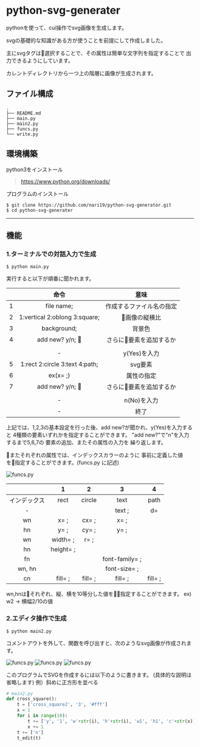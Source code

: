# python-svg-generater

pythonを使って、cui操作でsvg画像を生成します。

svgの基礎的な知識がある方が使うことを前提にして作成しました。

主にsvgタグは選択することで、その属性は簡単な文字列を指定することで
出力できるようにしています。

カレントディレクトリから一つ上の階層に画像が生成されます。


## ファイル構成
    .
    ├── README.md
    ├── main.py
    ├── main2.py
    ├── funcs.py
    └── write.py

## 環境構築

python3をインストール
> https://www.python.org/downloads/


プログラムのインストール
```
$ git clone https://github.com/nari19/python-svg-generator.git
$ cd python-svg-generater
```

-----------

## 機能

### 1.ターミナルでの対話入力で生成
```
$ python main.py
```

実行すると以下が順番に聞かれます。

|              | 命令          |     意味     |
|:------------:|:------------:|:------------:|
|1|file name;|作成するファイル名の指定|
|2|1:vertical 2:oblong 3:square;|画像の縦横比|
|3|background;|背景色|
|4|add new? y/n; |さらに要素を追加するか|
||||
||-|y(Yes)を入力|
|5|1:rect 2:circle 3:text 4:path;|svg要素|
|6|ex(x= ;)|属性の指定|
|7|add new? y/n; |さらに要素を追加するか|
||||
||-|n(No)を入力|
||-|終了|

上記では、1,2,3の基本設定を行った後、add new?が聞かれ、y(Yes)を入力すると
4種類の要素いずれかを指定することができます。
"add new?"で"n"を入力するまで5,6,7の
要素の追加、またその属性の入力を
繰り返します。


またそれぞれの属性では、インデックスカラーのように
事前に定義した値を指定することができます。(funcs.py に記述)

![funcs.py](https://github.com/nari19/python-svg-generator/blob/master/images/8.35.46.png "funcs.py")


|              | 1            |     2        |     3        |     4        |
|:------------:|:------------:|:------------:|:------------:|:------------:|
|  インデックス  |rect|circle|text|path|
| - |||text ;|d=|
|wn|x= ;|cx= ;|x= ;||
|hn|y= ;|cy= ;|y= ;||
|wn|width= ;|r= ;|||
|hn|height= ;||||
|fn|||font-family= ;||
|wn, hn|||font-size= ;|
|cn|fill= ;|fill= ;|fill= ;|fill= ;|

wn,hnはそれぞれ、縦、横を10等分した値を指定することができます。
ex) w2 → 横幅2/10の値


### 2.エディタ操作で生成
```
$ python main2.py
```

コメントアウトを外して、関数を呼び出すと、次のようなsvg画像が作成されます。

![funcs.py](https://github.com/nari19/python-svg-generator/blob/master/images/temp_color.svg "funcs.py")
![funcs.py](https://github.com/nari19/python-svg-generator/blob/master/images/temp_font.svg "funcs.py")
![funcs.py](https://github.com/nari19/python-svg-generator/blob/master/images/cross_square.svg "funcs.py")

このプログラムでSVGを作成するには以下のように書きます。
(具体的な説明は省略します)
例）斜めに正方形を並べる

``` py
# main2.py
def cross_square():
    t = ['cross_square2', '3', '#fff']
    x = 1
    for i in range(10):
        t += ['y', '1', 'w'+str(i), 'h'+str(i), 'w1', 'h1', 'c'+str(x)]
        x += 1
    t += ['n']
    t_edit(t)
```